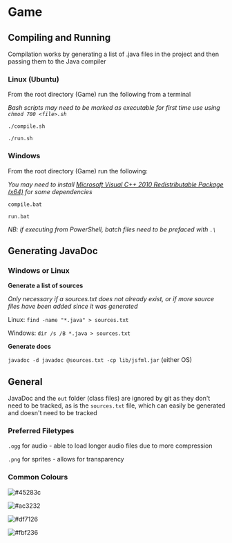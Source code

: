 # Game

## Compiling and Running

Compilation works by generating a list of .java files in the project and then passing them to the Java compiler

### Linux (Ubuntu)

From the root directory (Game) run the following from a terminal

*Bash scripts may need to be marked as executable for first time use using `chmod 700 <file>.sh`*

`./compile.sh`

`./run.sh`

### Windows

From the root directory (Game) run the following:

*You may need to install [Microsoft Visual C++ 2010 Redistributable Package (x64)](http://www.microsoft.com/en-us/download/details.aspx?id=14632) for some dependencies*

`compile.bat`

`run.bat`

*NB: if executing from PowerShell, batch files need to be prefaced with `.\`*

## Generating JavaDoc

### Windows or Linux

**Generate a list of sources**

*Only necessary if a sources.txt does not already exist, or if more source files have been added since it was generated*

Linux: `find -name "*.java" > sources.txt`

Windows: `dir /s /B *.java > sources.txt`

**Generate docs**

`javadoc -d javadoc @sources.txt -cp lib/jsfml.jar` (either OS)

## General

JavaDoc and the `out` folder (class files) are ignored by git as they don't need to be tracked, as is the `sources.txt` file, which can easily be generated and doesn't need to be tracked

### Preferred Filetypes

`.ogg` for audio - able to load longer audio files due to more compression

`.png` for sprites - allows for transparency

### Common Colours

![#45283c](https://placehold.it/150x40/45283c/ffffff?text=45283c)

![#ac3232](https://placehold.it/150x40/ac3232/ffffff?text=ac3232)

![#df7126](https://placehold.it/150x40/df7126/ffffff?text=df7126)

![#fbf236](https://placehold.it/150x40/fbf236/000000?text=fbf236)